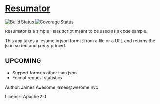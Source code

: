 # [Resumator](http://resume.jamestheaweso.me/)

[![Build Status](https://travis-ci.org/JamesAwesome/Resumator.svg?branch=master)](https://travis-ci.org/JamesAwesome/Resumator)
[![Coverage Status](https://coveralls.io/repos/JamesAwesome/Resumator/badge.png?branch=master)](https://coveralls.io/r/JamesAwesome/Resumator?branch=master)

Resumator is a simple Flask script meant to be used as a code sample.

This app takes a resume in json format from a file or a URL and returns the json sorted and pretty printed.

## UPCOMING
  - Support formats other than json
  - Format request statistics

Author: James Awesome <james@wesome.nyc>

License: Apache 2.0
